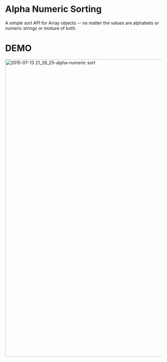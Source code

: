 # Alpha Numeric Sorting

A simple sort API for Array objects -- no matter the values are alphabets or numeric strings or mixture of both.


# DEMO
<a href="https://dl.dropboxusercontent.com/u/38077118/Venkat_POC/alphanumeric-sort/client/index.html" target="_blank"> <img width="958" alt="2015-07-13 21_26_25-alpha-numeric sort" src="https://cloud.githubusercontent.com/assets/4510015/8654086/de0eb340-29a5-11e5-80e6-4213ee16e579.png"></a>
